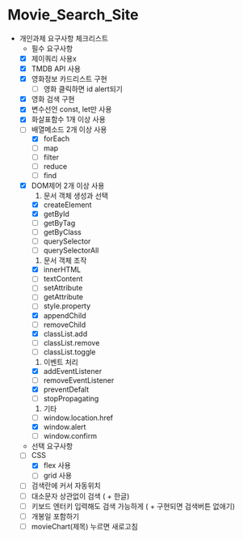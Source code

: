 # Movie_Search_Site

- 개인과제 요구사항 체크리스트
    - 필수 요구사항
    - [x]  제이쿼리 사용x
    - [x]  TMDB API 사용
    - [x]  영화정보 카드리스트 구현
        - [ ]  영화 클릭하면 id alert되기
    - [x]  영화 검색 구현
    - [x]  변수선언 const, let만 사용
    - [x]  화살표함수 1개 이상 사용
    - [ ]  배열메소드 2개 이상 사용
        - [x]  forEach
        - [ ]  map
        - [ ]  filter
        - [ ]  reduce
        - [ ]  find
    - [x]  DOM제어 2개 이상 사용
        1. 문서 객체 생성과 선택
        - [x]  createElement
        - [x]  getById
        - [ ]  getByTag
        - [ ]  getByClass
        - [ ]  querySelector
        - [ ]  querySelectorAll
        1. 문서 객체 조작
        - [x]  innerHTML
        - [ ]  textContent
        - [ ]  setAttribute
        - [ ]  getAttribute
        - [ ]  style.property
        - [x]  appendChild
        - [ ]  removeChild
        - [x]  classList.add
        - [ ]  classList.remove
        - [ ]  classList.toggle
        1. 이벤트 처리
        - [x]  addEventListener
        - [ ]  removeEventListener
        - [x]  preventDefalt
        - [ ]  stopPropagating
        1. 기타
        - [ ]  window.location.href
        - [x]  window.alert
        - [ ]  window.confirm
    - 선택 요구사항
    - [ ]  CSS
        - [x]  flex 사용
        - [ ]  grid 사용
    - [ ]  검색란에 커서 자동위치
    - [ ]  대소문자 상관없이 검색 ( + 한글)
    - [ ]  키보드 엔터키 입력해도 검색 가능하게 ( + 구현되면 검색버튼 없애기)
    - [ ]  개봉일 포함하기
    - [ ]  movieChart(제목) 누르면 새로고침
